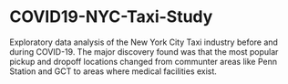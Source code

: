 # COVID19-NYC-Taxi-Study

Exploratory data analysis of the New York City Taxi industry before and during COVID-19.
The major discovery found was that the most popular pickup and dropoff locations changed from communter areas like Penn Station and GCT to areas where medical facilities exist.
